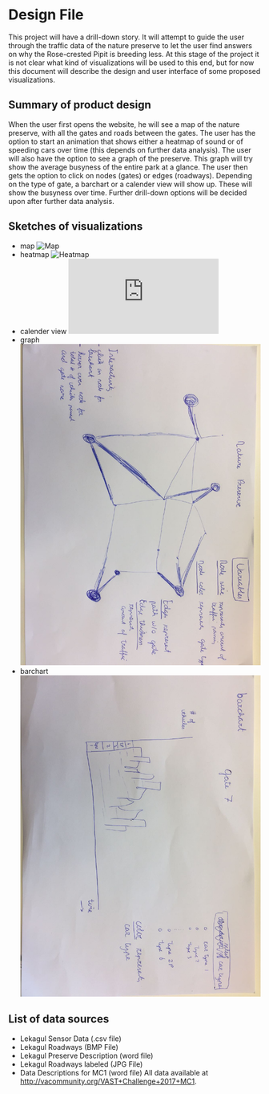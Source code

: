 # Design File
This project will have a drill-down story. It will attempt to guide the user through the traffic data of the nature preserve to let the user find answers on why the Rose-crested Pipit is breeding less. At this stage of the project it is not clear what kind of visualizations will be used to this end, but for now this document will describe the design and user interface of some proposed visualizations.

## Summary of product design
When the user first opens the website, he will see a map of the nature preserve, with all the gates and roads between the gates. The user has the option to start an animation that shows either a heatmap of sound or of speeding cars over time (this depends on further data analysis). The user will also have the option to see a graph of the preserve. This graph will try show the average busyness of the entire park at a glance. The user then gets the option to click on nodes (gates) or edges (roadways). Depending on the type of gate, a barchart or a calender view will show up. These will show the busyness over time. Further drill-down options will be decided upon after further data analysis.

## Sketches of visualizations
- map
![Map](https://github.com/SvenvDam/programmeerproject/blob/master/doc/map.JPG)
- heatmap
![Heatmap](https://github.com/SvenvDam/programmeerproject/blob/master/doc/heatmap.JPG)
- calender view
![Calendar](https://pvtwuyver.github.io/vast2017/calendar.html)
- graph
![Graph](https://github.com/LauraRuis/VAST2017/blob/master/Doc/Graph.jpeg)
- barchart
![Stacked Bar Chart](https://github.com/LauraRuis/VAST2017/blob/master/Doc/Stacked%20Bar%20Chart.jpeg)

## List of data sources
- Lekagul Sensor Data (.csv file)
- Lekagul Roadways (BMP File)
- Lekagul Preserve Description (word file)
- Lekagul Roadways labeled (JPG File)
- Data Descriptions for MC1 (word file)
All data available at http://vacommunity.org/VAST+Challenge+2017+MC1.
